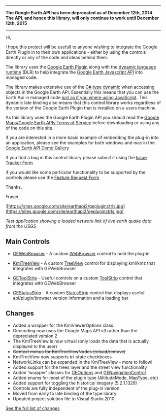 
---


**The Google Earth API has been deprecated as of December 12th, 2014.
The API, and hence this library, will only continue to work until December 12th, 2015**


---


Hi,

I hope this project will be usefull to anyone wishing to integrate the Google Earth Plugin in to their own applications - either by using the controls directly or any of the code and ideas behind them.

The library uses the [Google Earth Plugin](http://www.google.com/earth/explore/products/plugin.html) along with the [dynamic language runtime](http://msdn.microsoft.com/en-us/library/dd233052.aspx) (DLR) to help integrate the [Google Earth Javascript API](http://code.google.com/apis/earth/documentation/reference/index.html) into managed code.

The library makes extensive use of the [C# type dynamic](http://msdn.microsoft.com/en-us/library/dd264741.aspx) when accessing objects in the Google Earth API. Essentially this means that you can use the Earth Api in managed code [just as if you where using JavaScript](http://code.google.com/p/winforms-geplugin-control-library/wiki/ExampleForm?ts=1328647132&updated=ExampleForm). This dynamic late binding also means  that this control library works regardless of the version of the Google Earth Plugin that is installed on a users machine.

As this library uses the Google Earth Plugin API you should read the [Google Maps/Google Earth APIs Terms of Service](http://code.google.com/apis/maps/terms.html) before downloading or using any of the code on this site.

If you are interested in a more basic example of embedding the plug-in into an application, please see the examples for both windows and mac in the [Google Earth API Demo Gallery](http://earth-api-samples.googlecode.com/svn/trunk/demos/desktop-embedded/index.html)

If you find a bug in this control library please submit it using the [Issue Tracker Form](http://code.google.com/p/winforms-geplugin-control-library/issues/entry?template=Defect%20report%20from%20user)

If you would like some particular functionality to be supported by the controls please use the [Feature Request Form](http://code.google.com/p/winforms-geplugin-control-library/issues/entry?template=Enhancement%20report%20from%20user)

Thanks,

Fraser

![https://sites.google.com/site/earthapi2/gepluginctrls.jpg](https://sites.google.com/site/earthapi2/gepluginctrls.jpg)

_Test application showing a loaded network link of live earth quake data from the USGS_

## Main Controls ##

  * [GEWebBrowser](GEWebBrowser.md) - A custom [WebBrowser](http://msdn.microsoft.com/en-us/library/system.windows.forms.webbrowser.aspx) control to hold the plug-in

  * [KmlTreeView](KmlTreeView.md) - A custom [TreeView](http://msdn.microsoft.com/en-us/library/system.windows.forms.treeview.aspx) control for displaying kml/kmz that integrates with GEWebBrowser

  * [GEToolStrip](GEToolStrip.md) - Useful controls on a custom [ToolStrip](http://msdn.microsoft.com/en-us/library/system.windows.forms.toolstrip.aspx) control that integrates with GEWebBrowser

  * [GEStatusStrip](GEStatusStrip.md) - A custom [StatusStrip](http://msdn.microsoft.com/en-us/library/system.windows.forms.statusstrip(VS.85).aspx) control that displays useful api/plugin/browser version information and a loading bar

## Changes ##

  * Added a wrapper for the KmlViewerOptions class.
  * Geocoding now uses the Google Maps API v3 rather than the depreciated version 2
  * The KmlTreeView is now virtual (only loads the data that is actually displayed to the user)
  * ~~Context menus for KmlTreeViewNodes (reload/remove)~~
  * KmlTreeView now supports tri-state checkboxes
  * NetworkLinks can be expanded in the KmlTreeView - more to follow!
  * Added support for the trees layer and the street view functionality
  * Added 'wrapper' classes for [GEOptions](GEOptions.md) and [GENavigationControl](GENavigationControl.md)
  * Added enums for most of the plugin type (AltitudeMode, MapType, etc)
  * Added support for toggling the historical imagery (5.2.1.1329)
  * Controls are fully independent of the plug-in version.
  * Moved from early to late binding of the type library
  * Updated project solution file to Visual Studio 2010

[See the full list of changes](http://code.google.com/p/winforms-geplugin-control-library/source/list)
